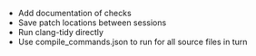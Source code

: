 
* Add documentation of checks
* Save patch locations between sessions
* Run clang-tidy directly
* Use compile_commands.json to run for all source files in turn
